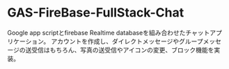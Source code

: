 # GAS-FireBase-FullStack-Chat
Google app scriptとfirebase Realtime databaseを組み合わせたチャットアプリケーション。
アカウントを作成し、ダイレクトメッセージやグループメッセージの送受信はもちろん、写真の送受信やアイコンの変更、ブロック機能を実装。
